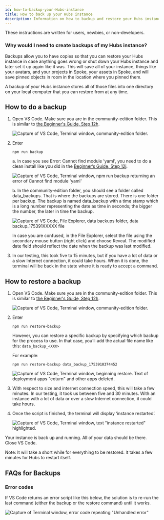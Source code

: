 ```yaml
---
id: how-to-backup-your-Hubs-instance
title: How to back up your Hubs instance
description: Information on how to backup and restore your Hubs instance.
---
```


These instructions are written for users, newbies, or non-developers.

### Why would I need to create backups of my Hubs instance?

Backups allow you to have copies so that you can restore your Hubs instance in case anything goes wrong or shut down your Hubs instance and later set it up again like it was. This will save all of your instance, things like your avatars, and your projects in Spoke, your assets in Spoke, and will save pinned objects in room in the location where you pinned them.

A backup of your Hubs instance stores all of those files into one directory on your local computer that you can restore from at any time.

## **How to do a backup**

1. Open VS Code. Make sure you are in the community-edition folder. This is similar to [the Beginner's Guide, Step 12h](https://docs.hubsfoundation.org/beginners-guide-to-CE.html#12-generate-your-config-file).

   ![Capture of VS Code, Terminal window, community-edition folder.](img/backups/image1.png)

2. Enter

   `npm run backup`

   a. In case you see Error: Cannot find module 'yaml', you need to do a clean install like you did in the [Beginner’s Guide, Step 12i](https://docs.hubsfoundation.org/beginners-guide-to-CE.html#12-generate-your-config-file). 

   ![Capture of VS Code, Terminal window, npm run backup returning an error of Cannot find module 'yaml'](img/backups/image2.png)

   b. In the community-edition folder, you should see a folder called data_backups. That is where the backups are stored. There is one folder per backup. The backup is named data_backup with a time stamp which is a long number representing the date as time in seconds; the bigger the number, the later in time the backup.

   ![Capture of VS Code, File Explorer, data backups folder, data backup\_175391XXXXX file](img/backups/image3.png)
     
   In case you are confused, in the File Explorer, select the file using the secondary mouse button (right click) and choose Reveal. The modified date field should reflect the date when the backup was last modified.

3. In our testing, this took five to 15 minutes, but if you have a lot of data or a slow Internet connection, it could take hours. When it is done, the terminal will be back in the state where it is ready to accept a command.


## **How to restore a backup**

1. Open VS Code. Make sure you are in the community-edition folder. This is similar to [the Beginner's Guide, Step 12h](https://docs.hubsfoundation.org/beginners-guide-to-CE.html#12-generate-your-config-file).

   ![Capture of VS Code, Terminal window, community-edition folder.](img/backups/image1.png)

2. Enter

   `npm run restore-backup`

   However, you can restore a specific backup by specifying which backup for the process to use. In that case, you’ll add the actual file name like this: `data_backup_<XXX>`

   For example:

   `npm run restore-backup data_backup_1753910374452`

   ![Capture of VS Code, Terminal window, beginning restore. Text of deployment apps "coturn" and other apps deleted.](img/backups/image4.png)

3. With respect to size and internet connection speed, this will take a few minutes. In our testing, it took us between five and 30 minutes. With an instance with a lot of data or over a slow Internet connection, it could take hours.

4. Once the script is finished, the terminal will display ‘instance restarted’.

   ![Capture of VS Code, Terminal window, text "instance restarted" highlighted.](img/backups/image5.png)

Your instance is back up and running. All of your data should be there. Close VS Code.

Note: It will take a short while for everything to be restored. It takes a few minutes for Hubs to restart itself.

## **FAQs for Backups**

### Error codes

If VS Code returns an error script like this below, the solution is to re-run the last command (either the backup or the restore command) until it works.

   ![Capture of Terminal window, error code repeating "Unhandled error"](img/backups/image6.png)
